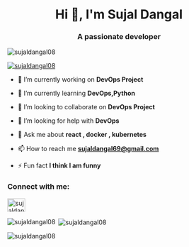 <h1 align="center">Hi 👋, I'm Sujal Dangal</h1>
<h3 align="center">A passionate developer</h3>

<p align="left"> <img src="https://komarev.com/ghpvc/?username=sujaldangal08&label=Profile%20views&color=0e75b6&style=flat" alt="sujaldangal08" /> </p>

<p align="left"> <a href="https://github.com/ryo-ma/github-profile-trophy"><img src="https://github-profile-trophy.vercel.app/?username=sujaldangal08" alt="sujaldangal08" /></a> </p>

- 🔭 I’m currently working on **DevOps Project**

- 🌱 I’m currently learning **DevOps,Python**

- 👯 I’m looking to collaborate on **DevOps Project**

- 🤝 I’m looking for help with **DevOps**

- 💬 Ask me about **react , docker , kubernetes**

- 📫 How to reach me **sujaldangal69@gmail.com**

- ⚡ Fun fact **I think I am funny**

<h3 align="left">Connect with me:</h3>
<p align="left">
<a href="https://instagram.com/sujaldangal___" target="blank"><img align="center" src="https://raw.githubusercontent.com/rahuldkjain/github-profile-readme-generator/master/src/images/icons/Social/instagram.svg" alt="sujaldangal___" height="30" width="40" /></a>
</p>


<p><img align="left" src="https://github-readme-stats.vercel.app/api/top-langs?username=sujaldangal08&show_icons=true&locale=en&layout=compact" alt="sujaldangal08" /></p>

<p>&nbsp;<img align="center" src="https://github-readme-stats.vercel.app/api?username=sujaldangal08&show_icons=true&locale=en" alt="sujaldangal08" /></p>

<p><img align="center" src="https://github-readme-streak-stats.herokuapp.com/?user=sujaldangal08&" alt="sujaldangal08" /></p>


